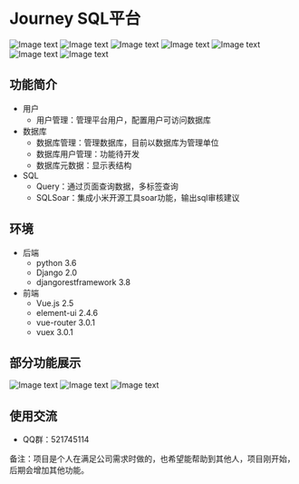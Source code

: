 # Journey SQL平台
![Image text](https://github.com/guyage/Journey/blob/master/frontend/github_img/build-release-brightgreen.svg)
![Image text](https://github.com/guyage/Journey/blob/master/frontend/github_img/version-0.1.0-brightgreen.svg)
![Image text](https://github.com/guyage/Journey/blob/master/frontend/github_img/python-3.6.5-brightgreen.svg)
![Image text](https://github.com/guyage/Journey/blob/master/frontend/github_img/Django-2.0.4-brightgreen.svg)
![Image text](https://github.com/guyage/Journey/blob/master/frontend/github_img/djangorestframework-3.8.2-brightgreen.svg)
![Image text](https://github.com/guyage/Journey/blob/master/frontend/github_img/vue.js-2.5.2-brightgreen.svg)
![Image text](https://github.com/guyage/Journey/blob/master/frontend/github_img/element--ui-2.4.6-brightgreen.svg)
## 功能简介
* 用户
  * 用户管理：管理平台用户，配置用户可访问数据库
* 数据库
  * 数据库管理：管理数据库，目前以数据库为管理单位
  * 数据库用户管理：功能待开发
  * 数据库元数据：显示表结构
* SQL
  * Query：通过页面查询数据，多标签查询
  * SQLSoar：集成小米开源工具soar功能，输出sql审核建议
## 环境
* 后端
  * python 3.6
  * Django 2.0
  * djangorestframework 3.8
* 前端
  * Vue.js 2.5
  * element-ui 2.4.6
  * vue-router 3.0.1
  * vuex 3.0.1
## 部分功能展示
![Image text](https://github.com/guyage/Journey/blob/master/frontend/github_img/1.png)
![Image text](https://github.com/guyage/Journey/blob/master/frontend/github_img/2.png)
![Image text](https://github.com/guyage/Journey/blob/master/frontend/github_img/3.png)
## 使用交流
* QQ群：521745114

备注：项目是个人在满足公司需求时做的，也希望能帮助到其他人，项目刚开始，后期会增加其他功能。
